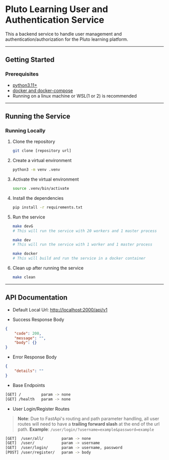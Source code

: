 # Pluto Learning User and Authentication Service

This a backend service to handle user management and authentication/authorization for the Pluto learning platform.

---

## Getting Started

### Prerequisites

- [python3.11+](https://www.python.org/downloads/)
- [docker and docker-compose](https://docs.docker.com/get-docker/)
- Running on a linux machine or WSL(1 or 2) is recommended

---

## Running the Service

### Running Locally

1. Clone the repository

    ```bash
    git clone [repository url]
    ```

2. Create a virtual environment

    ```bash
    python3 -m venv .venv
    ```

3. Activate the virtual environment

    ```bash
    source .venv/bin/activate
    ```

4. Install the dependencies

    ```bash
    pip install -r requirements.txt
    ```

5. Run the service

    ```bash
    make devG 
    # This will run the service with 20 workers and 1 master process

    make dev 
    # This will run the service with 1 worker and 1 master process

    make docker
    # This will build and run the service in a docker container
    ```

6. Clean up after running the service

    ```bash
    make clean
    ```

---

## API Documentation

- Default Local Url: <http://localhost:2000/api/v1>

- Success Response Body

```json
{
    "code": 200,
    "message": "",
    "body": {}
}
```

- Error Response Body

```json
{
    "details": ""
}
```

- Base Endpoints

```bash
[GET] /         param -> none
[GET] /health   param -> none
```

- User Login/Register Routes

> **Note**: Due to FastApi's routing and path parameter handling, all user routes will need to have a **trailing forward slash** at the end of the url path. **Example**: `/user/login/?username=example&password=example`

```bash
[GET]  /user/all/        param -> none
[GET]  /user/            param -> username
[GET]  /user/login/      param -> username, password
[POST] /user/register/   param -> body
```
